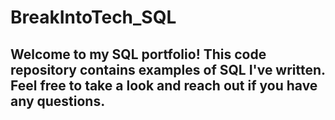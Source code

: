 # BreakIntoTech_SQL

## Welcome to my SQL portfolio! This code repository contains examples of SQL I've written. Feel free to take a look and reach out if you have any questions.
